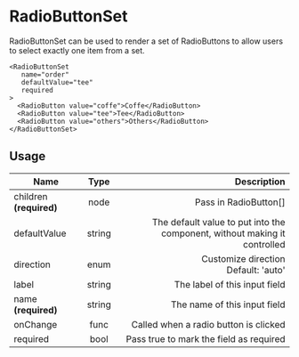 <!-- 
This is an auto-generated markdown. 
You can change it in "src/molecules/RadioButtonSet.jsx" and run build:docs to update this file.
-->
# RadioButtonSet
RadioButtonSet can be used to render a set of RadioButtons to allow users to select exactly one item from a set.

```example
<RadioButtonSet
   name="order"
   defaultValue="tee"
   required
>
  <RadioButton value="coffe">Coffe</RadioButton>
  <RadioButton value="tee">Tee</RadioButton>
  <RadioButton value="others">Others</RadioButton>
</RadioButtonSet>
```
## Usage
| Name        | Type           | Description  |
| ----------- |:--------------:| ------------:|
|children **(required)**|node|Pass in RadioButton[]
|defaultValue|string|The default value to put into the component, without making it controlled
|direction|enum|Customize direction<br>Default: 'auto'
|label|string|The label of this input field
|name **(required)**|string|The name of this input field
|onChange|func|Called when a radio button is clicked
|required|bool|Pass true to mark the field as required

